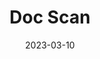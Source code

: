 ---
title: "Doc Scan"
description: API integration provides functions and services that connect applications and processes. Here are examples of how to make API calls through api.polydocs.io.
date: "2023-03-10"
icons: 
tags:
  - DOC²
  - Settings
  - Modules
  - Document Type
  - Scan
---